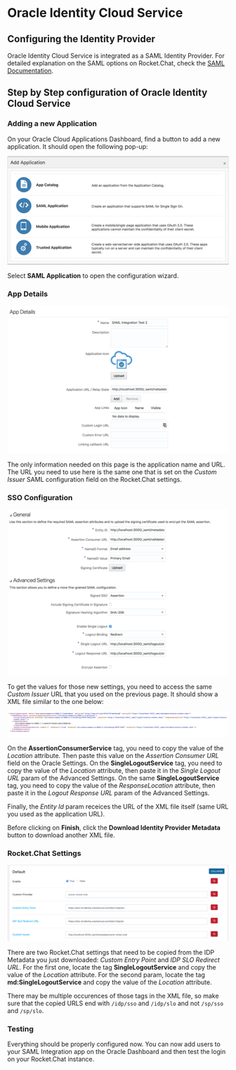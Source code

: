 # Oracle Identity Cloud Service

## Configuring the Identity Provider

Oracle Identity Cloud Service is integrated as a SAML Identity Provider. For detailed explanation on the SAML options on Rocket.Chat, check the [SAML Documentation](../saml/README.md).

## Step by Step configuration of Oracle Identity Cloud Service

### Adding a new Application

On your Oracle Cloud Applications Dashboard, find a button to add a new application. It should open the following pop-up:

![Add Application Popup][AddApplication]

Select **SAML Application** to open the configuration wizard.

### App Details

![App Details][AppDetails]

The only information needed on this page is the application name and URL. The URL you need to use here is the same one that is set on the *Custom Issuer* SAML configuration field on the Rocket.Chat settings.

### SSO Configuration

![SSO Configuration][SSOConfiguration]

To get the values for those new settings, you need to access the same *Custom Issuer* URL that you used on the previous page. It should show a XML file similar to the one below:

![Sample XML Configuration][SampleXMLConfiguration]

On the **AssertionConsumerService** tag, you need to copy the value of the *Location* attribute. Then paste this value on the *Assertion Consumer URL* field on the Oracle Settings.
On the **SingleLogoutService** tag, you need to copy the value of the *Location* attribute, then paste it in the *Single Logout URL* param of the Advanced Settings.
On the same **SingleLogoutService** tag, you need to copy the value of the *ResponseLocation* attribute, then paste it in the *Logout Response URL* param of the Advanced Settings.

Finally, the *Entity Id* param receices the URL of the XML file itself (same URL you used as the application URL).

Before clicking on **Finish**, click the **Download Identity Provider Metadata** button to download another XML file.

### Rocket.Chat Settings

![Rocket.Chat Settings][RocketChatSettings]

There are two Rocket.Chat settings that need to be copied from the IDP Metadata you just downloaded: *Custom Entry Point* and *IDP SLO Redirect URL*.
For the first one, locate the tag **SingleLogoutService** and copy the value of the *Location* attribute.
For the second param, locate the tag **md:SingleLogoutService** and copy the value of the *Location* attribute.

There may be multiple occurences of those tags in the XML file, so make sure that the copied URLS end with `/idp/sso` and `/idp/slo` and not `/sp/sso` and `/sp/slo`.

### Testing

Everything should be properly configured now. You can now add users to your SAML Integration app on the Oracle Dashboard and then test the login on your Rocket.Chat instance.


[AddApplication]: AddApplication.png
[AppDetails]: AppDetails.png
[RocketChatSettings]: RocketChatSettings.png
[SSOConfiguration]: SSOConfiguration.png
[SampleXMLConfiguration]: SampleXMLConfiguration.png
